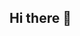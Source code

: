 ## Hi there 👋

<!--
**Fazhr/Fazhr** is a ✨ _special_ ✨ repository because its `README.md` (this file) appears on your GitHub profile.

Here are some ideas to get you started:

- 🔭 I’m currently working on h
- 🌱 I’m currently learning h
- 👯 I’m looking to collaborate on h
- 🤔 I’m looking for help with h
- 💬 Ask me about h
- 📫 How to reach me: h
- 😄 Pronouns: h
- ⚡ Fun fact: h
-->
